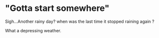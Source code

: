 # "Gotta start somewhere"
Sigh...Another rainy day? when was the last time it stopped raining again ?

What a depressing weather.